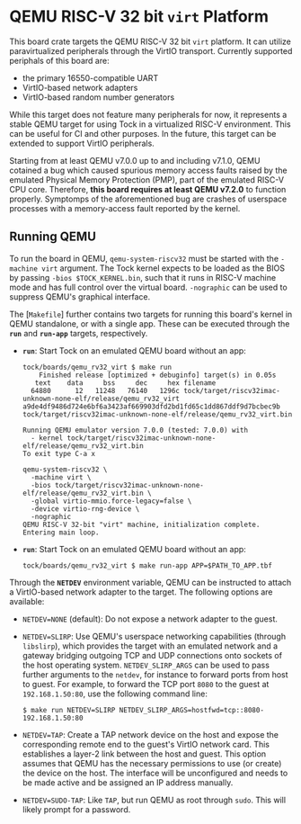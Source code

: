 QEMU RISC-V 32 bit `virt` Platform
==================================

This board crate targets the QEMU RISC-V 32 bit `virt` platform. It
can utilize paravirtualized peripherals through the VirtIO
transport. Currently supported periphals of this board are:

- the primary 16550-compatible UART
- VirtIO-based network adapters
- VirtIO-based random number generators

While this target does not feature many peripherals for now, it represents a
stable QEMU target for using Tock in a virtualized RISC-V environment. This can
be useful for CI and other purposes. In the future, this target can be extended
to support VirtIO peripherals.

Starting from at least QEMU v7.0.0 up to and including v7.1.0, QEMU cotained a
bug which caused spurious memory access faults raised by the emulated Physical
Memory Protection (PMP), part of the emulated RISC-V CPU core. Therefore, **this
board requires at least QEMU v7.2.0** to function properly. Symptomps of the
aforementioned bug are crashes of userspace processes with a memory-access fault
reported by the kernel.

Running QEMU
------------

To run the board in QEMU, `qemu-system-riscv32` must be started with the
`-machine virt` argument. The Tock kernel expects to be loaded as the BIOS by
passing `-bios $TOCK_KERNEL.bin`, such that it runs in RISC-V machine mode and
has full control over the virtual board. `-nographic` can be used to suppress
QEMU's graphical interface.

The [`Makefile`] further contains two targets for running this board's kernel in
QEMU standalone, or with a single app. These can be executed through the
**`run`** and **`run-app`** targets, respectively.

- **`run`**: Start Tock on an emulated QEMU board without an app:

  ```
  tock/boards/qemu_rv32_virt $ make run
      Finished release [optimized + debuginfo] target(s) in 0.05s
     text    data     bss     dec     hex filename
    64880      12   11248   76140   1296c tock/target/riscv32imac-unknown-none-elf/release/qemu_rv32_virt
  a9de4df9486d724e6bf6a3423af669903dfd2bd1fd65c1dd867ddf9d7bcbec9b  tock/target/riscv32imac-unknown-none-elf/release/qemu_rv32_virt.bin

  Running QEMU emulator version 7.0.0 (tested: 7.0.0) with
    - kernel tock/target/riscv32imac-unknown-none-elf/release/qemu_rv32_virt.bin
  To exit type C-a x

  qemu-system-riscv32 \
    -machine virt \
    -bios tock/target/riscv32imac-unknown-none-elf/release/qemu_rv32_virt.bin \
    -global virtio-mmio.force-legacy=false \
    -device virtio-rng-device \
    -nographic
  QEMU RISC-V 32-bit "virt" machine, initialization complete.
  Entering main loop.
  ```

- **`run`**: Start Tock on an emulated QEMU board without an app:

  ```
  tock/boards/qemu_rv32_virt $ make run-app APP=$PATH_TO_APP.tbf
  ```

Through the **`NETDEV`** environment variable, QEMU can be instructed to attach
a VirtIO-based network adapter to the target. The following options are available:

- `NETDEV=NONE` (default): Do not expose a network adapter to the guest.

- `NETDEV=SLIRP`: Use QEMU's userspace networking capabilities (through
  `libslirp`), which provides the target with an emulated network and a gateway
  bridging outgoing TCP and UDP connections onto sockets of the host operating
  system. `NETDEV_SLIRP_ARGS` can be used to pass further arguments to the
  `netdev`, for instance to forward ports from host to guest. For example, to
  forward the TCP port `8080` to the guest at `192.168.1.50:80`, use the
  following command line:

  ```
  $ make run NETDEV=SLIRP NETDEV_SLIRP_ARGS=hostfwd=tcp::8080-192.168.1.50:80
  ```

- `NETDEV=TAP`: Create a TAP network device on the host and expose the
  corresponding remote end to the guest's VirtIO network card. This establishes
  a layer-2 link between the host and guest. This option assumes that QEMU has
  the necessary permissions to use (or create) the device on the host. The
  interface will be unconfigured and needs to be made active and be assigned an
  IP address manually.

- `NETDEV=SUDO-TAP`: Like `TAP`, but run QEMU as root through `sudo`. This will
  likely prompt for a password.
